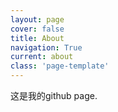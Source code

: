 ```yaml
---
layout: page
cover: false
title: About
navigation: True
current: about
class: 'page-template'
---
```


这是我的github page.